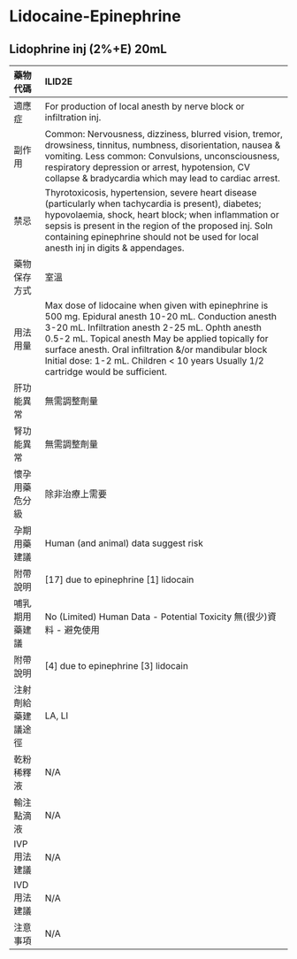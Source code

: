 # Lidocaine-Epinephrine

## Lidophrine inj \(2%+E\) 20mL

| 藥物代碼 | ILID2E |
| :--- | :--- |
| 適應症 | For production of local anesth by nerve block or infiltration inj. |
| 副作用 | Common: Nervousness, dizziness, blurred vision, tremor, drowsiness, tinnitus, numbness, disorientation, nausea & vomiting. Less common: Convulsions, unconsciousness, respiratory depression or arrest, hypotension, CV collapse & bradycardia which may lead to cardiac arrest. |
| 禁忌 | Thyrotoxicosis, hypertension, severe heart disease \(particularly when tachycardia is present\), diabetes; hypovolaemia, shock, heart block; when inflammation or sepsis is present in the region of the proposed inj. Soln containing epinephrine should not be used for local anesth inj in digits & appendages. |
| 藥物保存方式 | 室溫 |
| 用法用量 | Max dose of lidocaine when given with epinephrine is 500 mg. Epidural anesth 10-20 mL. Conduction anesth 3-20 mL. Infiltration anesth 2-25 mL. Ophth anesth 0.5-2 mL. Topical anesth May be applied topically for surface anesth. Oral infiltration &/or mandibular block Initial dose: 1-2 mL. Children &lt; 10 years Usually 1/2 cartridge would be sufficient. |
| 肝功能異常 | 無需調整劑量 |
| 腎功能異常 | 無需調整劑量 |
| 懷孕用藥危分級 | 除非治療上需要 |
| 孕期用藥建議 | Human \(and animal\) data suggest risk |
| 附帶說明 | \[17\] due to epinephrine \[1\] lidocain |
| 哺乳期用藥建議 | No \(Limited\) Human Data - Potential Toxicity 無\(很少\)資料 - 避免使用 |
| 附帶說明 | \[4\] due to epinephrine \[3\] lidocain |
| 注射劑給藥建議途徑 | LA, LI |
| 乾粉稀釋液 | N/A |
| 輸注點滴液 | N/A |
| IVP 用法建議 | N/A |
| IVD 用法建議 | N/A |
| 注意事項 | N/A |


